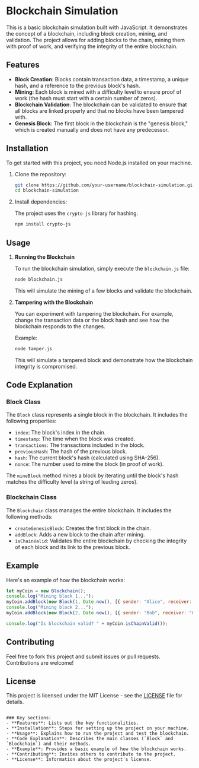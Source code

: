 # Blockchain Simulation

This is a basic blockchain simulation built with JavaScript. It demonstrates the concept of a blockchain, including block creation, mining, and validation. The project allows for adding blocks to the chain, mining them with proof of work, and verifying the integrity of the entire blockchain.

## Features

- **Block Creation**: Blocks contain transaction data, a timestamp, a unique hash, and a reference to the previous block's hash.
- **Mining**: Each block is mined with a difficulty level to ensure proof of work (the hash must start with a certain number of zeros).
- **Blockchain Validation**: The blockchain can be validated to ensure that all blocks are linked properly and that no blocks have been tampered with.
- **Genesis Block**: The first block in the blockchain is the "genesis block," which is created manually and does not have any predecessor.

## Installation

To get started with this project, you need Node.js installed on your machine.

1. Clone the repository:

   ```bash
   git clone https://github.com/your-username/blockchain-simulation.git
   cd blockchain-simulation
   ```

2. Install dependencies:

   The project uses the `crypto-js` library for hashing.

   ```bash
   npm install crypto-js
   ```

## Usage

1. **Running the Blockchain**

   To run the blockchain simulation, simply execute the `blockchain.js` file:

   ```bash
   node blockchain.js
   ```

   This will simulate the mining of a few blocks and validate the blockchain.

2. **Tampering with the Blockchain**

   You can experiment with tampering the blockchain. For example, change the transaction data or the block hash and see how the blockchain responds to the changes.

   Example:

   ```bash
   node tamper.js
   ```

   This will simulate a tampered block and demonstrate how the blockchain integrity is compromised.

## Code Explanation

### Block Class

The `Block` class represents a single block in the blockchain. It includes the following properties:

- `index`: The block's index in the chain.
- `timestamp`: The time when the block was created.
- `transactions`: The transactions included in the block.
- `previousHash`: The hash of the previous block.
- `hash`: The current block's hash (calculated using SHA-256).
- `nonce`: The number used to mine the block (in proof of work).

The `mineBlock` method mines a block by iterating until the block's hash matches the difficulty level (a string of leading zeros).

### Blockchain Class

The `Blockchain` class manages the entire blockchain. It includes the following methods:

- `createGenesisBlock`: Creates the first block in the chain.
- `addBlock`: Adds a new block to the chain after mining.
- `isChainValid`: Validates the entire blockchain by checking the integrity of each block and its link to the previous block.

## Example

Here's an example of how the blockchain works:

```javascript
let myCoin = new Blockchain();
console.log("Mining block 1...");
myCoin.addBlock(new Block(1, Date.now(), [{ sender: "Alice", receiver: "Bob", amount: 50 }]));
console.log("Mining block 2...");
myCoin.addBlock(new Block(2, Date.now(), [{ sender: "Bob", receiver: "Charlie", amount: 20 }]));

console.log("Is blockchain valid? " + myCoin.isChainValid());
```

## Contributing

Feel free to fork this project and submit issues or pull requests. Contributions are welcome!

## License

This project is licensed under the MIT License - see the [LICENSE](LICENSE) file for details.
```

### Key sections:
- **Features**: Lists out the key functionalities.
- **Installation**: Steps for setting up the project on your machine.
- **Usage**: Explains how to run the project and test the blockchain.
- **Code Explanation**: Describes the main classes (`Block` and `Blockchain`) and their methods.
- **Example**: Provides a basic example of how the blockchain works.
- **Contributing**: Invites others to contribute to the project.
- **License**: Information about the project's license.
